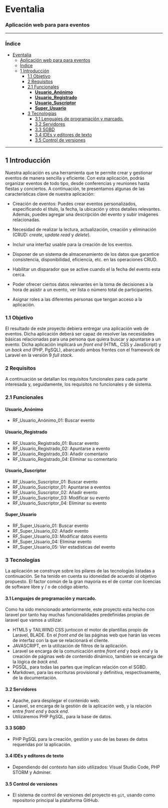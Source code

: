 # Eventalia
### Aplicación web para para eventos

---

### Índice

- [Eventalia](#eventalia)
    - [Aplicación web para para eventos](#aplicación-web-para-para-eventos)
    - [Índice](#índice)
  - [1 Introducción](#1-introducción)
    - [1.1 Objetivo](#11-objetivo)
    - [2 Requisitos](#2-requisitos)
    - [2.1 Funcionales](#21-funcionales)
      - [**Usuario\_Anónimo**](#usuario_anónimo)
      - [**Usuario\_Registrado**](#usuario_registrado)
      - [**Usuario\_Suscriptor**](#usuario_suscriptor)
      - [**Super\_Usuario**](#super_usuario)
    - [3 Tecnologías](#3-tecnologías)
      - [3.1 Lenguajes de programación y marcado.](#31-lenguajes-de-programación-y-marcado)
      - [3.2 Servidores](#32-servidores)
      - [3.3 SGBD](#33-sgbd)
      - [3.4 IDEs y editores de texto](#34-ides-y-editores-de-texto)
      - [3.5 Control de versiones](#35-control-de-versiones)

---

## 1 Introducción

Nuestra aplicación es una herramienta que te permite crear y gestionar eventos de manera sencilla y eficiente. Con esta aplicación, podrás organizar eventos de todo tipo, desde conferencias y reuniones hasta fiestas y conciertos. A continuación, te presentamos algunas de las características clave de nuestra aplicación:

- Creación de eventos: Puedes crear eventos personalizados, especificando el título, la fecha, la ubicación y otros detalles relevantes. Además, puedes agregar una descripción del evento y subir imágenes relacionadas.


- Necesidad de realizar la lectura, actualización, creación y eliminación (CRUD: _create_, _update_ _read_ y _delete_).

- Incluir una interfaz usable para la creación de los eventos.

- Disponer de un sistema de almacenamiento de los datos que garantice consistencia, disponibilidad, eficiencia, etc. en las operaciones CRUD.


- Habilitar un disparador que se active cuando el la fecha del evento esta cerca.

- Poder ofrecer ciertos datos relevantes en la toma de decisiones a la hora de asistir a un evento, ver lista o número total de participantes.

- Asignar roles a las diferentes personas que tengan acceso a la aplicación.

### 1.1 Objetivo

El resultado de este proyecto debiera entregar una aplicación web de eventos. Dicha aplicación deberá ser capaz de resolver las necesidades básicas relacionadas para una persona que quiera buscar y apuntarse a un evento. Dicha aplicación implicará un _front end_ (HTML, CSS y JavaScript) y un _back end_ (PHP, PgSQL), abarcando ambos frentes con el framework de Laravel en la versión 9 _full stack_.

### 2 Requisitos

A continuación se detallan los requisitos funcionales para cada parte interesada y, seguidamente, los requisitos no funcionales y de sistema.

### 2.1 Funcionales

#### **Usuario_Anónimo**

- RF_Usuario_Anónimo_01: Buscar evento

#### **Usuario_Registrado**

- RF_Usuario_Registrado_01: Buscar evento 
- RF_Usuario_Registrado_02: Apuntarse a evento 
- RF_Usuario_Registrado_03: Añadir comentario
- RF_Usuario_Registrado_04: Eliminar su comentario

#### **Usuario_Suscriptor**
- RF_Usuario_Suscriptor_01: Buscar evento 
- RF_Usuario_Suscriptor_01: Apuntarse a eventos 
- RF_Usuario_Suscriptor_02: Añadir evento 
- RF_Usuario_Suscriptor_03: Modificar su evento
- RF_Usuario_Suscriptor_04: Eliminar su evento

#### **Super_Usuario**

- RF_Super_Usuario_01: Buscar evento
- RF_Super_Usuario_02: Añadir evento
- RF_Super_Usuario_03: Modificar datos evento
- RF_Super_Usuario_04: Eliminar evento
- RF_Super_Usuario_05: Ver estadísticas del evento

### 3 Tecnologías

La aplicación se construye sobre los pilares de las tecnologías listadas a continuación. Se ha tenido en cuenta su idoneidad de acuerdo al objetivo propuesto. El factor común de la gran mayoría es el de contar con licencias de software libre y / o de código abierto.

#### 3.1 Lenguajes de programación y marcado.

Como ha sido mencionado anteriormente, este proyecto esta hecho con laravel por tanto hay muchas funcionalidades predefinidas propias de laravel que vamos a utilizar.
- HTML5 y TAILWIND CSS juntocon el motor de plantillas propio de Laravel, BLADE. En el  _front end_ de las páginas web que harán las veces de interfaz con la que se relacionará el cliente.
- JAVASCRIPT, en la utilización de filtros de la aplicación.
- Laravel se encarga de la comunicación entre _front end_ y _back end_ y la creación de páginas web de contenido dinámico, también se encarga de la lógica de  _back end_.
- PGSQL, para todas las partes que implican relación con el SGBD.
- Markdown, para las escrituras provisional y definitiva, respectivamente, de la documentación.

#### 3.2 Servidores

- Apache, para desplegar el contenido web.
- Laravel, se encarga de la gestión de la aplicación web, y la relación entre  _front end_ y _back end_.
- Utilizaremos PHP PgSQL, para la base de datos.

#### 3.3 SGBD

- PHP PgSQL para la creación, gestión y uso de las bases de datos requeridas por la aplicación.

#### 3.4 IDEs y editores de texto

- Dependiendo del contexto han sido utilizados: Visual Studio Code, PHP STORM y Adminer.

#### 3.5 Control de versiones

- El sistema de control de versiones del proyecto es `git`, usando como repositorio principal la plataforma GitHub.
